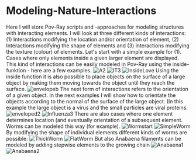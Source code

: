 # Modeling-Nature-Interactions
Here I will store Pov-Ray scripts and -approaches for modeling structures with interacting elements. 
I will look at three different kinds of interactions: (1) Interactions modifying the location and/or orientation of element, (2) Interactions modifying the shape of elements and (3) interactions modifying the texture (colour) of elements. 
Let's start with a simple example for (1). Cases where only elements inside a given larger element are displayed. This kind of interactions can be easily modeled in Pov-Ray using the inside-funktion - here are a few examples. 
![A2](https://github.com/user-attachments/assets/cbbb15b7-a931-4d5c-a0bc-db1e5ae35a44)
![IT3](https://github.com/user-attachments/assets/2c453f63-9948-463e-8db2-00c66f48a3ba)
![InsideLove](https://github.com/user-attachments/assets/77787743-1f1c-4d1c-b21b-cabdf455f2e4)
Using the inside function it is also possible to place objects on the surface of a large object by making them moving towards the object until they reach the surface. ![envelopeb](https://github.com/user-attachments/assets/49971bd1-b205-4e77-b5ee-24fbd03467ba)
The next form of interactions refers to the orientation of a given object. In the next examples I will show how to orientate the objects according to the normal of the surface of the large object. (In this example the large object is a virus and the small particles are viral proteins. 
![enveloped2](https://github.com/user-attachments/assets/2be94293-052d-4013-b340-ab3a62c6dc58)
![Influenza3](https://github.com/user-attachments/assets/17f2f7c7-098b-4a9c-8f86-b1e2bbd57e11)
There are also cases where one element determines location (and eventually orientation of a subsequent element. Worms can be modeled this way (for example). 
![Wormstart](https://github.com/user-attachments/assets/384930ae-e159-4b37-85d3-bd4f9ac55e88)
![SimpleWorm](https://github.com/user-attachments/assets/5787c69f-546c-4e59-bfc0-06bef65cf6a4)
By modifying the shape of individual elements different kinds of worms are possible:
![ThickWorm](https://github.com/user-attachments/assets/297642ce-ad82-44dd-9080-e9ea513ddafe)
![FlatWorm](https://github.com/user-attachments/assets/77f6fd98-8a23-42ad-8337-521fbd3951b4)
But also Anabaena filaments can be modeled by adding stepwise elements to the growing chain
![Anabaena1](https://github.com/user-attachments/assets/c3f50c76-5e69-4fc4-bb11-19e8d2612477)
![Anabaena2](https://github.com/user-attachments/assets/9475954e-e185-4a60-8c19-b2b3b310f07b)
